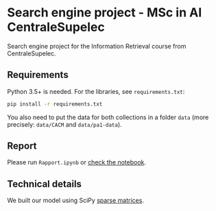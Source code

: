 # Search engine project - MSc in AI CentraleSupelec

Search engine project for the Information Retrieval course from CentraleSupelec.

## Requirements
Python 3.5+ is needed.
For the libraries, see `requirements.txt`:
```bash
pip install -r requirements.txt
```
You also need to put the data for both collections in a folder `data` (more precisely: `data/CACM` and `data/pa1-data`).

## Report
Please run `Rapport.ipynb` or [check the notebook](https://github.com/BenoitLaures/search_engine/blob/master/Rapport.ipynb).

## Technical details
We built our model using SciPy [sparse matrices](https://docs.scipy.org/doc/scipy/reference/sparse.html).
